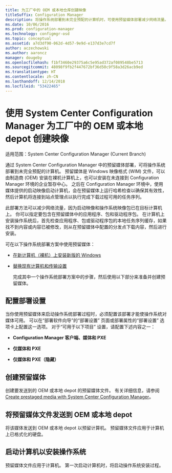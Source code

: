 ```yaml
---
title: 为工厂中的 OEM 或本地仓库创建映像
titleSuffix: Configuration Manager
description: 将操作系统部署到未完全预配的计算机时，可使用预留媒体部署减少网络流量。
ms.date: 10/06/2016
ms.prod: configuration-manager
ms.technology: configmgr-osd
ms.topic: conceptual
ms.assetid: a7d3df90-062d-4d57-9e9d-e137d3e7cd7f
author: aczechowski
ms.author: aaroncz
manager: dougeby
ms.openlocfilehash: f1bf3460e29375a6c5e95ad372af089548be5713
ms.sourcegitcommit: 48098f9fb2f447672bf36d50c9f58a3d26acb9ed
ms.translationtype: HT
ms.contentlocale: zh-CN
ms.lasthandoff: 12/14/2018
ms.locfileid: "53422465"
---
```

# <a name="create-an-image-for-an-oem-in-factory-or-a-local-depot-with-system-center-configuration-manager"></a>使用 System Center Configuration Manager 为工厂中的 OEM 或本地 depot 创建映像

适用范围：System Center Configuration Manager (Current Branch)

通过 System Center Configuration Manager 中的预留媒体部署，可将操作系统部署到未完全预配的计算机。 预留媒体是 Windows 映像格式 (WIM) 文件，可以由制造商 (OEM) 安装在裸机计算机上，也可以安装在未连接到 Configuration Manager 环境的企业暂存中心。 之后在 Configuration Manager 环境中，使用媒体提供的启动映像启动计算机，会在预留媒体上运行哈希检查以确保其有效性，然后计算机将连接到站点管理点以执行完成下载过程可用的任务序列。


此部署方法可以减少网络流量，因为启动映像和操作系统映像包已在目标计算机上。 你可以指定要包含在预留媒体中的应用程序、包和驱动程序包。 在计算机上安装操作系统后，首先检查应用程序、包或驱动程序包的本地任务序列缓存，如果找不到内容或内容已被修改，则从在预留媒体中配置的分发点下载内容，然后进行安装。  

 可在以下操作系统部署方案中使用预留媒体：  

- [在新计算机（裸机）上安装新版的 Windows](install-new-windows-version-new-computer-bare-metal.md)  

- [替换现有计算机和传输设置](replace-an-existing-computer-and-transfer-settings.md)  

  完成其中一个操作系统部署方案中的步骤，然后使用以下部分来准备并创建预留媒体。  

## <a name="configure-deployment-settings"></a>配置部署设置  
 当你使用预留媒体来启动操作系统部署过程时，必须配置该部署才能使操作系统对媒体可用。 可以在“部署软件向导”的“部署设置”  页面或部署属性的“部署设置”  选项卡上配置这一选项。  对于“可用于以下项目”  设置，请配置下述内容之一：  

-   **Configuration Manager 客户端、媒体和 PXE**  

-   **仅媒体和 PXE**  

-   **仅媒体和 PXE（隐藏）**  

## <a name="create-the-prestaged-media"></a>创建预留媒体  
 创建要发送到的 OEM 或本地 depot 的预留媒体文件。 有关详细信息，请参阅 [Create prestaged media with System Center Configuration Manager](create-prestaged-media.md)。  

## <a name="send-the-prestaged-media-file-to-the-oem-or-local-depot"></a>将预留媒体文件发送到 OEM 或本地 depot  
 将该媒体发送到 OEM 或本地 depot 以预留计算机。 预留媒体文件应用于计算机上已格式化的硬盘。  

## <a name="start-the-computer-to-install-the-operating-system"></a>启动计算机以安装操作系统  
 预留媒体文件应用于计算机。 第一次启动计算机时，将启动操作系统安装过程。  
